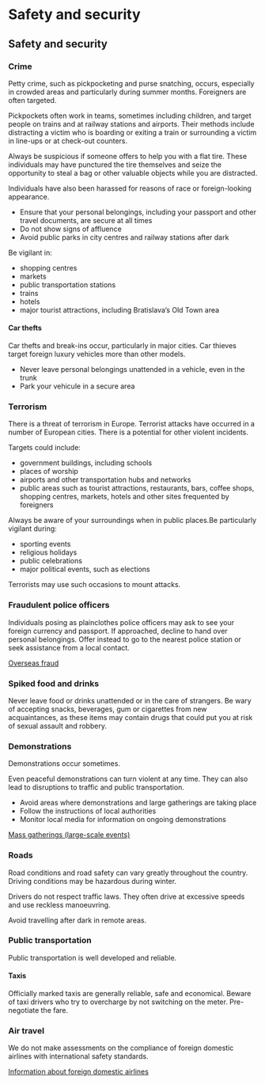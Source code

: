 # Safety and security

## Safety and security

### Crime

Petty crime, such as pickpocketing and purse snatching, occurs, especially in crowded areas and particularly during summer months. Foreigners are often targeted.

Pickpockets often work in teams, sometimes including children, and target people on trains and at railway stations and airports. Their methods include distracting a victim who is boarding or exiting a train or surrounding a victim in line-ups or at check-out counters.

Always be suspicious if someone offers to help you with a flat tire. These individuals may have punctured the tire themselves and seize the opportunity to steal a bag or other valuable objects while you are distracted.

Individuals have also been harassed for reasons of race or foreign-looking appearance.

* Ensure that your personal belongings, including your passport and other travel documents, are secure at all times
* Do not show signs of affluence
* Avoid public parks in city centres and railway stations after dark

Be vigilant in:

* shopping centres
* markets
* public transportation stations
* trains
* hotels
* major tourist attractions, including Bratislava’s Old Town area

#### Car thefts

Car thefts and break-ins occur, particularly in major cities. Car thieves target foreign luxury vehicles more than other models.

* Never leave personal belongings unattended in a vehicle, even in the trunk
* Park your vehicule in a secure area

### Terrorism

There is a threat of terrorism in Europe. Terrorist attacks have occurred in a number of European cities. There is a potential for other violent incidents.

Targets could include:

* government buildings, including schools
* places of worship
* airports and other transportation hubs and networks
* public areas such as tourist attractions, restaurants, bars, coffee shops, shopping centres, markets, hotels and other sites frequented by foreigners

Always be aware of your surroundings when in public places.Be particularly vigilant during:

* sporting events
* religious holidays
* public celebrations
* major political events, such as elections

Terrorists may use such occasions to mount attacks.

### Fraudulent police officers

Individuals posing as plainclothes police officers may ask to see your foreign currency and passport. If approached, decline to hand over personal belongings. Offer instead to go to the nearest police station or seek assistance from a local contact.

[Overseas fraud](https://travel.gc.ca/travelling/health-safety/overseas-fraud)

### Spiked food and drinks

Never leave food or drinks unattended or in the care of strangers. Be wary of accepting snacks, beverages, gum or cigarettes from new acquaintances, as these items may contain drugs that could put you at risk of sexual assault and robbery.

### Demonstrations

Demonstrations occur sometimes.

Even peaceful demonstrations can turn violent at any time. They can also lead to disruptions to traffic and public transportation.

* Avoid areas where demonstrations and large gatherings are taking place
* Follow the instructions of local authorities
* Monitor local media for information on ongoing demonstrations

[Mass gatherings (large-scale events)](https://travel.gc.ca/travelling/health-safety/mass-gatherings)

### Roads

Road conditions and road safety can vary greatly throughout the country. Driving conditions may be hazardous during winter.

Drivers do not respect traffic laws. They often drive at excessive speeds and use reckless manoeuvring.

Avoid travelling after dark in remote areas.

### Public transportation

Public transportation is well developed and reliable.

#### Taxis

Officially marked taxis are generally reliable, safe and economical. Beware of taxi drivers who try to overcharge by not switching on the meter. Pre-negotiate the fare.

### Air travel

We do not make assessments on the compliance of foreign domestic airlines with international safety standards.

[Information about foreign domestic airlines](https://travel.gc.ca/air/in-flight-safety#other)